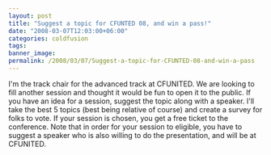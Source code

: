 ```yaml
---
layout: post
title: "Suggest a topic for CFUNTED 08, and win a pass!"
date: "2008-03-07T12:03:00+06:00"
categories: coldfusion 
tags: 
banner_image: 
permalink: /2008/03/07/Suggest-a-topic-for-CFUNTED-08-and-win-a-pass
---
```


I'm the track chair for the advanced track at CFUNITED. We are looking to fill another session and thought it would be fun to open it to the public. If you have an idea for a session, suggest the topic along with a speaker. I'll take the best 5 topics (best being relative of course) and create a survey for folks to vote. If your session is chosen, you get a free ticket to the conference. Note that in order for your session to eligible, you have to suggest a speaker who is also willing to do the presentation, and will be at CFUNITED.